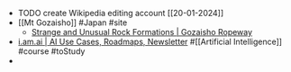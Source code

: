- TODO create Wikipedia editing account [[20-01-2024]]
- [[Mt Gozaisho]] #Japan #site
	- [Strange and Unusual Rock Formations | Gozaisho Ropeway](https://www.gozaisho.co.jp/en/what-to-see/strange-and-unusual-rock-formations/)
- [i.am.ai | AI Use Cases, Roadmaps, Newsletter](https://i.am.ai/) #[[Artificial Intelligence]] #course #toStudy
-